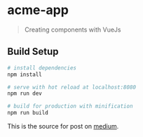 # acme-app

> Creating components with VueJs

## Build Setup

``` bash
# install dependencies
npm install

# serve with hot reload at localhost:8080
npm run dev

# build for production with minification
npm run build
```

This is the source for post on   [medium](https://medium.com/@samuelabiodun/building-your-very-first-component-with-vuejs-21b4a2f6a15a).
